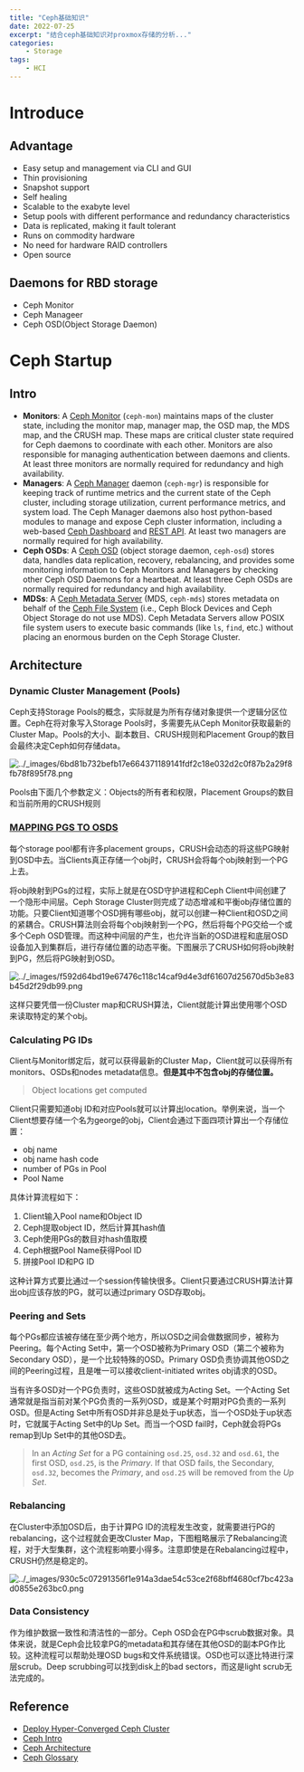 ```yaml
---
title: "Ceph基础知识"
date: 2022-07-25
excerpt: "结合ceph基础知识对proxmox存储的分析..."
categories: 
    - Storage
tags: 
    - HCI
---
```




# Introduce

## Advantage

- Easy setup and management via CLI and GUI
- Thin provisioning
- Snapshot support
- Self healing
- Scalable to the exabyte level
- Setup pools with different performance and redundancy characteristics
- Data is replicated, making it fault tolerant
- Runs on commodity hardware
- No need for hardware RAID controllers
- Open source

## Daemons for RBD storage

- Ceph Monitor
- Ceph Manageer
- Ceph OSD(Object Storage Daemon)

# Ceph Startup

## Intro

- **Monitors**: A [Ceph Monitor](https://docs.ceph.com/en/octopus/glossary/#term-Ceph-Monitor) (`ceph-mon`) maintains maps of the cluster state, including the monitor map, manager map, the OSD map, the MDS map, and the CRUSH map. These maps are critical cluster state required for Ceph daemons to coordinate with each other. Monitors are also responsible for managing authentication between daemons and clients. At least three monitors are normally required for redundancy and high availability.
- **Managers**: A [Ceph Manager](https://docs.ceph.com/en/octopus/glossary/#term-Ceph-Manager) daemon (`ceph-mgr`) is responsible for keeping track of runtime metrics and the current state of the Ceph cluster, including storage utilization, current performance metrics, and system load. The Ceph Manager daemons also host python-based modules to manage and expose Ceph cluster information, including a web-based [Ceph Dashboard](https://docs.ceph.com/en/octopus/mgr/dashboard/#mgr-dashboard) and [REST API](https://docs.ceph.com/en/octopus/mgr/restful). At least two managers are normally required for high availability.
- **Ceph OSDs**: A [Ceph OSD](https://docs.ceph.com/en/octopus/glossary/#term-Ceph-OSD) (object storage daemon, `ceph-osd`) stores data, handles data replication, recovery, rebalancing, and provides some monitoring information to Ceph Monitors and Managers by checking other Ceph OSD Daemons for a heartbeat. At least three Ceph OSDs are normally required for redundancy and high availability.
- **MDSs**: A [Ceph Metadata Server](https://docs.ceph.com/en/octopus/glossary/#term-Ceph-Metadata-Server) (MDS, `ceph-mds`) stores metadata on behalf of the [Ceph File System](https://docs.ceph.com/en/octopus/glossary/#term-Ceph-File-System) (i.e., Ceph Block Devices and Ceph Object Storage do not use MDS). Ceph Metadata Servers allow POSIX file system users to execute basic commands (like `ls`, `find`, etc.) without placing an enormous burden on the Ceph Storage Cluster.

## Architecture

### Dynamic Cluster Management (Pools)

Ceph支持Storage Pools的概念，实际就是为所有存储对象提供一个逻辑分区位置。Ceph在将对象写入Storage Pools时，多需要先从Ceph Monitor获取最新的Cluster Map。Pools的大小、副本数目、CRUSH规则和Placement Group的数目会最终决定Ceph如何存储data。

![../_images/6bd81b732befb17e664371189141fdf2c18e032d2c0f87b2a29f8fb78f895f78.png](https://docs.ceph.com/en/octopus/_images/6bd81b732befb17e664371189141fdf2c18e032d2c0f87b2a29f8fb78f895f78.png)

Pools由下面几个参数定义：Objects的所有者和权限，Placement Groups的数目和当前所用的CRUSH规则

### [MAPPING PGS TO OSDS](https://docs.ceph.com/en/octopus/architecture/#mapping-pgs-to-osds)

每个storage pool都有许多placement groups，CRUSH会动态的将这些PG映射到OSD中去。当Clients真正存储一个obj时，CRUSH会将每个obj映射到一个PG上去。

将obj映射到PGs的过程，实际上就是在OSD守护进程和Ceph Client中间创建了一个隐形中间层。Ceph Storage Cluster则完成了动态增减和平衡obj存储位置的功能。只要Client知道哪个OSD拥有哪些obj，就可以创建一种Client和OSD之间的紧耦合。CRUSH算法则会将每个obj映射到一个PG，然后将每个PG交给一个或多个Ceph OSD管理。而这种中间层的产生，也允许当新的OSD进程和底层OSD设备加入到集群后，进行存储位置的动态平衡。下图展示了CRUSH如何将obj映射到PG，然后将PG映射到OSD。

![../_images/f592d64bd19e67476c118c14caf9d4e3df61607d25670d5b3e83b45d2f29db99.png](https://docs.ceph.com/en/octopus/_images/f592d64bd19e67476c118c14caf9d4e3df61607d25670d5b3e83b45d2f29db99.png)

这样只要凭借一份Cluster map和CRUSH算法，Client就能计算出使用哪个OSD来读取特定的某个obj。

### Calculating PG IDs

Client与Monitor绑定后，就可以获得最新的Cluster Map，Client就可以获得所有monitors、OSDs和nodes metadata信息。**但是其中不包含obj的存储位置。**

> Object locations get computed

Client只需要知道obj ID和对应Pools就可以计算出location。举例来说，当一个Client想要存储一个名为george的obj，Client会通过下面四项计算出一个存储位置：

- obj name
- obj name hash code
- number of PGs in Pool
- Pool Name

具体计算流程如下：

1. Client输入Pool name和Object ID
2. Ceph提取object ID，然后计算其hash值
3. Ceph使用PGs的数目对hash值取模
4. Ceph根据Pool Name获得Pool ID
5. 拼接Pool ID和PG ID

这种计算方式要比通过一个session传输快很多。Client只要通过CRUSH算法计算出obj应该存放的PG，就可以通过primary OSD存取obj。

### Peering and Sets

每个PGs都应该被存储在至少两个地方，所以OSD之间会做数据同步，被称为Peering。每个Acting Set中，第一个OSD被称为Primary OSD（第二个被称为Secondary OSD），是一个比较特殊的OSD。Primary OSD负责协调其他OSD之间的Peering过程，且是唯一可以接收client-initiated writes obj请求的OSD。

当有许多OSD对一个PG负责时，这些OSD就被成为Acting Set。一个Acting Set通常就是指当前对某个PG负责的一系列OSD，或是某个时期对PG负责的一系列OSD。但是Acting Set中所有OSD并非总是处于up状态，当一个OSD处于up状态时，它就属于Acting Set中的Up Set。而当一个OSD fail时，Ceph就会将PGs remap到Up Set中的其他OSD去。

> In an *Acting Set* for a PG containing `osd.25`, `osd.32` and `osd.61`, the first OSD, `osd.25`, is the *Primary*. If that OSD fails, the Secondary, `osd.32`, becomes the *Primary*, and `osd.25` will be removed from the *Up Set*.

### Rebalancing

在Cluster中添加OSD后，由于计算PG ID的流程发生改变，就需要进行PG的rebalancing，这个过程就会更改Cluster Map，下图粗略展示了Rebalancing流程，对于大型集群，这个流程影响要小得多。注意即使是在Rebalancing过程中，CRUSH仍然是稳定的。

![../_images/930c5c07291356f1e914a3dae54c53ce2f68bff4680cf7bc423ad0855e263bc0.png](https://docs.ceph.com/en/octopus/_images/930c5c07291356f1e914a3dae54c53ce2f68bff4680cf7bc423ad0855e263bc0.png)

### Data Consistency

作为维护数据一致性和清洁性的一部分。Ceph OSD会在PG中scrub数据对象。具体来说，就是Ceph会比较拿PG的metadata和其存储在其他OSD的副本PG作比较。这种流程可以帮助处理OSD bugs和文件系统错误。OSD也可以逐比特进行深层scrub。Deep scrubbing可以找到disk上的bad sectors，而这是light scrub无法完成的。

## Reference

- [Deploy Hyper-Converged Ceph Cluster](https://pve.proxmox.com/wiki/Deploy_Hyper-Converged_Ceph_Cluster)
- [Ceph Intro](https://docs.ceph.com/en/octopus/start/intro/)
- [Ceph Architecture](https://docs.ceph.com/en/octopus/architecture/)
- [Ceph Glossary](https://docs.ceph.com/en/octopus/glossary/)


